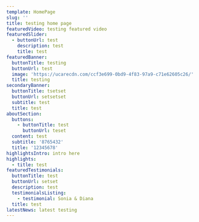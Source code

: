 ```yaml
---
template: HomePage
slug: ''
title: testing home page
featuredVideo: testing featured video
featuredSlider:
  - buttonUrl: test
    description: test
    title: test
featuredBanner:
  buttonTitle: testing
  buttonUrl: test
  image: 'https://ucarecdn.com/ccf3e699-0bd9-4f83-97a9-c71e62605c26/'
  title: testing
secondaryBanner:
  buttonTitle: tsetset
  buttonUrl: setsetset
  subtitle: test
  title: test
aboutSection:
  buttons:
    - buttonTitle: test
      buttonUrl: teset
  content: test
  subtitle: '8765432'
  title: '12345678'
highlightsIntro: intro here
highlights:
  - title: test
featuredTestimonials:
  buttonTitle: test
  buttonUrl: setset
  description: test
  testimonialsListing:
    - testimonial: Sonia & Diana
  title: test
latestNews: latest testing
---
```


